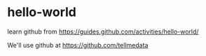 # hello-world
learn github from https://guides.github.com/activities/hello-world/

We'll use github at https://github.com/tellmedata
